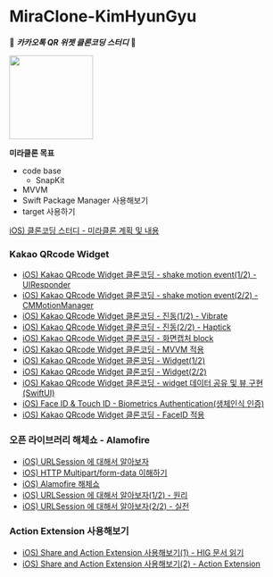 # MiraClone-KimHyunGyu
🤒 ***카카오톡 QR 위젯 클론코딩 스터디*** 🤒

<img src="https://user-images.githubusercontent.com/69136340/167760503-f77f1836-1328-4286-9f6e-1cfa31796259.jpeg" width = "150">

**미라클론 목표**
- code base
    - SnapKit
- MVVM
- Swift Package Manager 사용해보기
- target 사용하기

[iOS) 클론코딩 스터디 - 미라클론 계획 및 내용](https://gyuios.tistory.com/91?category=966935)

### Kakao QRcode Widget
- [iOS) Kakao QRcode Widget 클론코딩 - shake motion event(1/2) - UIResponder](https://gyuios.tistory.com/92?category=966935)
- [iOS) Kakao QRcode Widget 클론코딩 - shake motion event(2/2) - CMMotionManager](https://gyuios.tistory.com/93?category=966935)
- [iOS) Kakao QRcode Widget 클론코딩 - 진동(1/2) - Vibrate](https://gyuios.tistory.com/94?category=966935)
- [iOS) Kakao QRcode Widget 클론코딩 - 진동(2/2) - Haptick](https://gyuios.tistory.com/148)
- [iOS) Kakao QRcode Widget 클론코딩 - 화면캡처 block](https://gyuios.tistory.com/97?category=966935)
- [iOS) Kakao QRcode Widget 클론코딩 - MVVM 적용](https://gyuios.tistory.com/98?category=966935)
- [iOS) Kakao QRcode Widget 클론코딩 - Widget(1/2)](https://gyuios.tistory.com/99?category=966935)
- [iOS) Kakao QRcode Widget 클론코딩 - Widget(2/2)](https://gyuios.tistory.com/100?category=966935)
- [iOS) Kakao QRcode Widget 클론코딩 - widget 데이터 공유 및 뷰 구현(SwiftUI)](https://gyuios.tistory.com/102)
- [iOS) Face ID & Touch ID - Biometrics Authentication(생체인식 인증)](https://gyuios.tistory.com/104?category=959916)
- [iOS) Kakao QRcode Widget 클론코딩 - FaceID 적용](https://gyuios.tistory.com/105?category=966935)

### 오픈 라이브러리 해체쇼 - Alamofire
- [iOS) URLSession 에 대해서 알아보자](https://gyuios.tistory.com/106)
- [iOS) HTTP Multipart/form-data 이해하기](https://gyuios.tistory.com/107?category=959916)
- [iOS) Alamofire 해체쇼](https://gyuios.tistory.com/109?category=965515)
- [iOS) URLSession 에 대해서 알아보자(1/2) - 원리](https://gyuios.tistory.com/106?category=959916)
- [iOS) URLSession 에 대해서 알아보자(2/2) - 실전](https://gyuios.tistory.com/108?category=959916)

### Action Extension 사용해보기
- [iOS) Share and Action Extension 사용해보기(1) - HIG 문서 읽기](https://gyuios.tistory.com/134)
- [iOS) Share and Action Extension 사용해보기(2) - Action Extension](https://gyuios.tistory.com/135)
